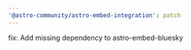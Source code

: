 ```yaml
---
'@astro-community/astro-embed-integration': patch
---
```


fix: Add missing dependency to astro-embed-bluesky
